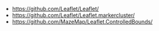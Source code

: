 * https://github.com/Leaflet/Leaflet/
* https://github.com/Leaflet/Leaflet.markercluster/
* https://github.com/MazeMap/Leaflet.ControlledBounds/